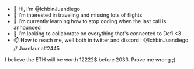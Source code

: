 - 👋 Hi, I’m @IchbinJuandiego
- 👀 I’m interested in traveling and missing lots of flights 
- 🌱 I’m currently learning how to stop coding when the last call is announced
- 💞️ I’m looking to collaborate on everything that's connected to Defi <3
- 📫 How to reach me, well both in twitter and discord  : @IchbinJuandiego // Juanlaur.a#2445

I believe the ETH will be worth 12222$ before 2033. Prove me wrong ;)

<!---
IchbinJuandiego/IchbinJuandiego is a ✨ special ✨ repository because its `README.md` (this file) appears on your GitHub profile.
You can click the Preview link to take a look at your changes.
--->
